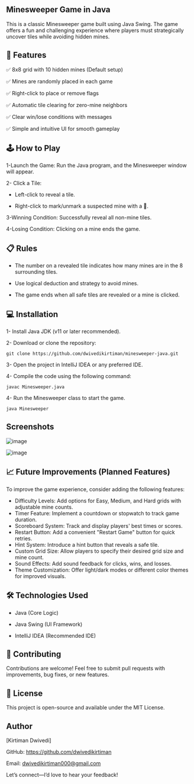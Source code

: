 ## Minesweeper Game in Java

This is a classic Minesweeper game built using Java Swing. The game offers a fun and challenging experience where players must strategically uncover tiles while avoiding hidden mines.

## 🚀 Features

✅ 8x8 grid with 10 hidden mines (Default setup)

✅ Mines are randomly placed in each game

✅ Right-click to place or remove flags

✅ Automatic tile clearing for zero-mine neighbors

✅ Clear win/lose conditions with messages

✅ Simple and intuitive UI for smooth gameplay

## 🕹️ How to Play

1-Launch the Game: Run the Java program, and the Minesweeper window will appear.

2- Click a Tile:

- Left-click to reveal a tile.

- Right-click to mark/unmark a suspected mine with a 🚩.

3-Winning Condition: Successfully reveal all non-mine tiles.

4-Losing Condition: Clicking on a mine ends the game.

## 📋 Rules

- The number on a revealed tile indicates how many mines are in the 8 surrounding tiles.

- Use logical deduction and strategy to avoid mines.

- The game ends when all safe tiles are revealed or a mine is clicked.

## 💻 Installation

1- Install Java JDK (v11 or later recommended).

2- Download or clone the repository:

```git clone https://github.com/dwivedikirtiman/minesweeper-java.git```

3- Open the project in IntelliJ IDEA or any preferred IDE.

4- Compile the code using the following command:

  ```javac Minesweeper.java```

4- Run the Minesweeper class to start the game.

 ```java Minesweeper```

## Screenshots

![image](https://github.com/user-attachments/assets/b2dc263d-ad32-4bfd-9217-71f3090b2b95)

![image](https://github.com/user-attachments/assets/efe2bd66-d5be-480f-9fc1-bcb05e2b8bd1)


## 📈 Future Improvements (Planned Features)

To improve the game experience, consider adding the following features:

-  Difficulty Levels: Add options for Easy, Medium, and Hard grids with adjustable mine counts.
-  Timer Feature: Implement a countdown or stopwatch to track game duration.
-  Scoreboard System: Track and display players' best times or scores.
-  Restart Button: Add a convenient "Restart Game" button for quick retries.
-  Hint System: Introduce a hint button that reveals a safe tile.
-  Custom Grid Size: Allow players to specify their desired grid size and mine count.
-  Sound Effects: Add sound feedback for clicks, wins, and losses.
-  Theme Customization: Offer light/dark modes or different color themes for improved visuals.

## 🛠️ Technologies Used

- Java (Core Logic)

- Java Swing (UI Framework)

- IntelliJ IDEA (Recommended IDE)

## 🤝 Contributing

Contributions are welcome! Feel free to submit pull requests with improvements, bug fixes, or new features.

## 📄 License

This project is open-source and available under the MIT License.

## Author

[Kirtiman Dwivedi]

GitHub: https://github.com/dwivedikirtiman 

Email: dwivedikirtiman000@gmail.com  

Let’s connect—I’d love to hear your feedback!

